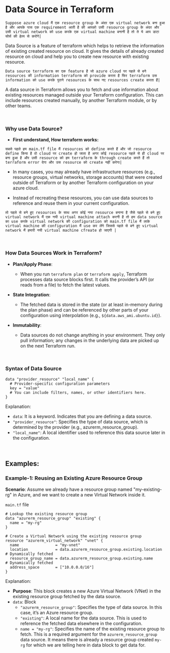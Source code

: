 # Data Source in Terraform

```Suppose azure cloud मैं एक resource group के अंदर एक virtual network बना हुआ है और आपके पास एक requirement आती है की आपको उसी resource group के अंदर और उसी virtual network को use करके एक virtual machine बनानी है तो ते ये आप डाटा सोर्स की हेल्प से करोगे|```

Data Source is a feature of terraform which helps to retrieve the information of existing created resource on cloud. It gives the details of already created resource on cloud and help you to create new resource with existing resource.

```Data source terraform का एक feature है जो azure cloud पर पहले से बने resources की information terraform को provide करता है फिर terraform उस information को use करके पुराने resources के साथ नए resources create करता हैं|```


A data source in Terraform allows you to fetch and use information about existing resources managed outside your Terraform configuration. This can include resources created manually, by another Terraform module, or by other teams.

<br>

### Why use Data Source?

- **First understand, How terraform works:**

```सबसे पहले हम main.tf file मैं resources को define करते हैं और जो resource define किया है वो cloud पर create हो जाता है अगर कोई resource पहले से ही cloud पर बना हुआ है और उसी resource को हम terraform के through create करते हैं तो terraform error देगा और उस resource को create नहीं करेगा|```

- In many cases, you may already have infrastructure resources (e.g., resource groups, virtual networks, storage accounts) that were created outside of Terraform or by another Terraform configuration on your azure cloud.

- Instead of recreating these resources, you can use data sources to reference and reuse them in your current configuration.

```तो पहले से बने हुए resources के साथ अगर कोई नया resource बनाना है जैसे पहले से बने हुए virtual network मैं एक नयी virtual machine attach करनी है तो हम data source का use करके virtual network की configuration को main.tf file मैं लाके virtual machine की configuration मैं use कर लेंगे जिससे पहले से बने हुए virtual network मैं हमारी नयी virtual machine cfreate हो जाएगी |```

<br>

### How Data Sources Work in Terraform?

- **Plan/Apply Phase**:
  - When you run ```terraform plan``` or ```terraform apply```, Terraform processes data source blocks first. It calls the provider’s API (or reads from a file) to fetch the latest values.
    
- **State Integration**:
  - The fetched data is stored in the state (or at least in-memory during the plan phase) and can be referenced by other parts of your configuration using interpolation (e.g., ```${data.aws_ami.ubuntu.id}```).

- **Immutability**:
  - Data sources do not change anything in your environment. They only pull information; any changes in the underlying data are picked up on the next Terraform run.

<br>

###  Syntax of Data Source

```
data "provider_resource" "local_name" {
  # Provider-specific configuration parameters
  key = "value"
  # You can include filters, names, or other identifiers here.
}
```

Explanation:
- ```data```: It is a keyword. Indicates that you are defining a data source.
- ```"provider_resource"```: Specifies the type of data source, which is determined by the provider (e.g., azurerm_resource_group).
- ```"local_name"```: A local identifier used to reference this data source later in the configuration.

<br>

## Examples:

### Example-1: Reusing an Existing Azure Resource Group

**Scenario**: Assume we already have a resource group named "my-existing-rg" in Azure, and we want to create a new Virtual Network inside it.

```main.tf``` file

```
# Lookup the existing resource group
data "azurerm_resource_group" "existing" {
  name = "my-rg"
}

# Create a Virtual Network using the existing resource group
resource "azurerm_virtual_network" "vnet" {
  name                = "my-vnet"
  location            = data.azurerm_resource_group.existing.location  # Dynamically fetched
  resource_group_name = data.azurerm_resource_group.existing.name      # Dynamically fetched
  address_space       = ["10.0.0.0/16"]
}
```

Explanation:
- **Purpose**: This block creates a new Azure Virtual Network (VNet) in the existing resource group fetched by the data source.
- ```data```: Block
  - ```"azurerm_resource_group"```: Specifies the type of data source. In this case, it’s an Azure resource group.
  - ```"existing"```: A local name for the data source. This is used to reference the fetched data elsewhere in the configuration.
  - ```name = "my-rg"```: Specifies the name of the existing resource group to fetch. This is a required argument for the ```azurerm_resource_group``` data source. It means there is already a resource group created ```my-rg``` for which we are telling here in data block to get data for.
 

